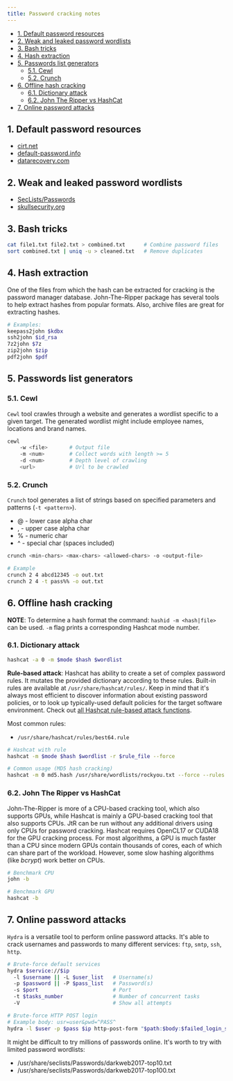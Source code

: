 ```yaml
---
title: Password cracking notes
---
```


- [1. Default password resources](#1-default-password-resources)
- [2. Weak and leaked password wordlists](#2-weak-and-leaked-password-wordlists)
- [3. Bash tricks](#3-bash-tricks)
- [4. Hash extraction](#4-hash-extraction)
- [5. Passwords list generators](#5-passwords-list-generators)
  - [5.1. Cewl](#51-cewl)
  - [5.2. Crunch](#52-crunch)
- [6. Offline hash cracking](#6-offline-hash-cracking)
  - [6.1. Dictionary attack](#61-dictionary-attack)
  - [6.2. John The Ripper vs HashCat](#62-john-the-ripper-vs-hashcat)
- [7. Online password attacks](#7-online-password-attacks)

## 1. Default password resources

- [cirt.net](https://cirt.net/passwords)
- [default-password.info](https://default-password.info/)
- [datarecovery.com](https://datarecovery.com/rd/default-passwords/)

## 2. Weak and leaked password wordlists

- [SecLists/Passwords](https://github.com/danielmiessler/SecLists/tree/master/Passwords)
- [skullsecurity.org](https://wiki.skullsecurity.org/index.php?title=Passwords)

## 3. Bash tricks

```bash
cat file1.txt file2.txt > combined.txt      # Combine password files
sort combined.txt | uniq -u > cleaned.txt   # Remove duplicates
```

## 4. Hash extraction

One of the files from which the hash can be extracted for cracking is the password manager database. John-The-Ripper package has several tools to help extract hashes from popular formats. Also, archive files are great for extracting hashes.

```bash
# Examples:
keepass2john $kdbx
ssh2john $id_rsa
7z2john $7z
zip2john $zip
pdf2john $pdf
```

## 5. Passwords list generators

### 5.1. Cewl
`Cewl` tool crawles through a website and generates a wordlist specific to a given target. The generated wordlist might include employee names, locations and brand names.

```bash
cewl
    -w <file>       # Output file
    -m <num>        # Collect words with length >= 5
    -d <num>        # Depth level of crawling
    <url>           # Url to be crawled
```

### 5.2. Crunch
`Crunch` tool generates a list of strings based on specified parameters and patterns (`-t <pattern>`).

- @ - lower case alpha char
- , - upper case alpha char
- % - numeric char
- ^ - special char (spaces included)

```bash
crunch <min-chars> <max-chars> <allowed-chars> -o <output-file>

# Example
crunch 2 4 abcd12345 -o out.txt
crunch 2 4 -t pass%% -o out.txt
```

## 6. Offline hash cracking

**NOTE**: To determine a hash format the command: `hashid -m <hash|file>` can be used. `-m` flag prints a corresponding Hashcat mode number.

### 6.1. Dictionary attack

```bash
hashcat -a 0 -m $mode $hash $wordlist 
```

**Rule-based attack**: Hashcat has ability to create a set of complex password rules. It mutates the provided dictionary according to these rules. Built-in rules are available at `/usr/share/hashcat/rules/`. Keep in mind that it's always most efficient to discover information about existing password policies, or to look up typically-used default policies for the target software environment. Check out [all Hashcat rule-based attack functions](https://hashcat.net/wiki/doku.php?id=rule_based_attack).

Most common rules:

- `/usr/share/hashcat/rules/best64.rule`

```bash
# Hashcat with rule
hashcat -m $mode $hash $wordlist -r $rule_file --force

# Common usage (MD5 hash cracking)
hashcat -m 0 md5.hash /usr/share/wordlists/rockyou.txt --force --rules /usr/share/hashcat/rules/best64.rule  
```

### 6.2. John The Ripper vs HashCat

John-The-Ripper is more of a CPU-based cracking tool, which also supports GPUs, while Hashcat is mainly a GPU-based cracking tool that also supports CPUs. JtR can be run without any additional drivers using only CPUs for password cracking. Hashcat requires OpenCL17 or CUDA18 for the GPU cracking process. For most algorithms, a GPU is much faster than a CPU since modern GPUs contain thousands of cores, each of which can share part of the workload. However, some slow hashing algorithms (like _bcrypt_) work better on CPUs.

```bash
# Benchmark CPU 
john -b

# Benchmark GPU
hashcat -b
```

## 7. Online password attacks

`Hydra` is a versatile tool to perform online password attacks. It's able to crack usernames and passwords to many different services: `ftp`, `smtp`, `ssh`, `http`.

```bash
# Brute-force default services
hydra $service://$ip
  -l $username || -L $user_list   # Username(s)
  -p $password || -P $pass_list   # Password(s)
  -s $port                        # Port
  -t $tasks_number                # Number of concurrent tasks
  -V                              # Show all attempts

# Brute-force HTTP POST login
# Example body: usr=user&pwd=^PASS^
hydra -l $user -p $pass $ip http-post-form "$path:$body:$failed_login_string"
```

It might be difficult to try millions of passwords online. It's worth to try with limited password wordlists:

- /usr/share/seclists/Passwords/darkweb2017-top10.txt
- /usr/share/seclists/Passwords/darkweb2017-top100.txt
